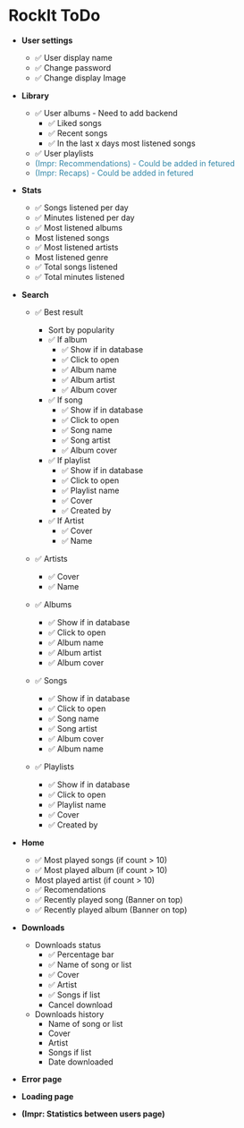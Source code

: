 # RockIt ToDo

-   **User settings**

    -   ✅ User display name
    -   ✅ Change password
    -   ✅ Change display Image

-   **Library**

    -   ✅ User albums - Need to add backend
        -   ✅ Liked songs
        -   ✅ Recent songs
        -   ✅ In the last x days most listened songs
    -   ✅ User playlists
    -   <span style="color:#3287a8">(Impr: Recommendations) - Could be added in fetured</span>
    -   <span style="color:#3287a8">(Impr: Recaps) - Could be added in fetured</span>

-   **Stats**

    -   ✅ Songs listened per day
    -   ✅ Minutes listened per day
    -   ✅ Most listened albums
    -   Most listened songs
    -   ✅ Most listened artists
    -   Most listened genre
    -   ✅ Total songs listened
    -   ✅ Total minutes listened

-   **Search**

    -   ✅ Best result

        -   Sort by popularity
        -   ✅ If album
            -   ✅ Show if in database
            -   ✅ Click to open
            -   ✅ Album name
            -   ✅ Album artist
            -   ✅ Album cover
        -   ✅ If song
            -   ✅ Show if in database
            -   ✅ Click to open
            -   ✅ Song name
            -   ✅ Song artist
            -   ✅ Album cover
        -   ✅ If playlist
            -   ✅ Show if in database
            -   ✅ Click to open
            -   ✅ Playlist name
            -   ✅ Cover
            -   ✅ Created by
        -   ✅ If Artist
            -   ✅ Cover
            -   ✅ Name

    -   ✅ Artists

        -   ✅ Cover
        -   ✅ Name

    -   ✅ Albums

        -   ✅ Show if in database
        -   ✅ Click to open
        -   ✅ Album name
        -   ✅ Album artist
        -   ✅ Album cover

    -   ✅ Songs

        -   ✅ Show if in database
        -   ✅ Click to open
        -   ✅ Song name
        -   ✅ Song artist
        -   ✅ Album cover
        -   ✅ Album name

    -   ✅ Playlists
        -   ✅ Show if in database
        -   ✅ Click to open
        -   ✅ Playlist name
        -   ✅ Cover
        -   ✅ Created by

-   **Home**

    -   ✅ Most played songs (if count > 10)
    -   ✅ Most played album (if count > 10)
    -   Most played artist (if count > 10)
    -   ✅ Recomendations
    -   ✅ Recently played song (Banner on top)
    -   ✅ Recently played album (Banner on top)

-   **Downloads**

    -   Downloads status
        -   ✅ Percentage bar
        -   ✅ Name of song or list
        -   ✅ Cover
        -   ✅ Artist
        -   ✅ Songs if list
        -   Cancel download
    -   Downloads history
        -   Name of song or list
        -   Cover
        -   Artist
        -   Songs if list
        -   Date downloaded

-   **Error page**
-   **Loading page**

-   **(Impr: Statistics between users page)**
